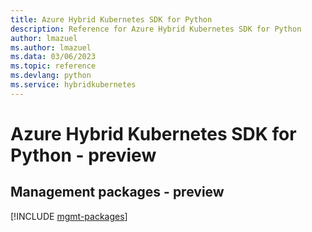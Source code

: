 ```yaml
---
title: Azure Hybrid Kubernetes SDK for Python
description: Reference for Azure Hybrid Kubernetes SDK for Python
author: lmazuel
ms.author: lmazuel
ms.data: 03/06/2023
ms.topic: reference
ms.devlang: python
ms.service: hybridkubernetes
---
```

# Azure Hybrid Kubernetes SDK for Python - preview

## Management packages - preview
[!INCLUDE [mgmt-packages](hybrid-kubernetes-mgmt-index.md)]